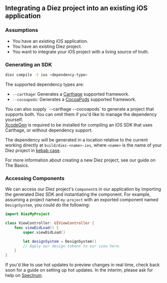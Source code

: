 ## Integrating a Diez project into an existing iOS application

### Assumptions

- You have an existing iOS application.
- You have an existing Diez project.
- You want to integrate your iOS project with a living source of truth.

### Generating an SDK

```bash
diez compile -t ios <dependency-type>
```

The supported dependency types are:

- `--carthage`: Generates a [Carthage](https://github.com/Carthage/Carthage) supported framework.
- `--cocoapods`: Generates a [CocoaPods](https://github.com/CocoaPods/CocoaPods) supported framework.

<div class="note">
    You can also supply `--carthage --cocoapods` to generate a project that supports both. You can omit them if you'd like to manage the dependency yourself.
</div>
<div class="note">
    <a href="https://github.com/yonaskolb/XcodeGen" target="_blank">XcodeGen</a> is required to be installed for compiling an iOS SDK that uses Carthage, or without dependency support.
</div>

The dependency will be generated in a location relative to the current working directly at `build/diez-<name>-ios`, where `<name>` is the name of your Diez project in [kebab case](https://en.wikipedia.org/wiki/Letter_case#Special_case_styles).

<div class="note"> For more information about creating a new Diez project, see our guide on <router-link to="/getting-started/the-basics">The Basics</router-link>.</div>

### Accessing Components

We can access our Diez project's `Component`s in our application by importing the generated Diez SDK and instantiating the component. For example, assuming a project named `my-project` with an exported component named `DesignSystem`, you could do the following:

```swift
import DiezMyProject

class ViewController: UIViewController {
    func viewDidLoad() {
        super.viewDidLoad()

        let designSystem = DesignSystem()
        // Apply our design tokens to our view here.
    }
}
```

<div class="note"> If you'd like to use hot updates to preview changes in real time, check back soon for a guide on setting up hot updates. In the interim, please ask for help on <a href="https://spectrum.chat/diez" target="_blank">Spectrum</a>.</div
>

<!--

### Interacting with Prefabs

Diez comes packaged with a number of prefabs that you can use to define your [Design Token Components (DTCs)](/glossary#tokens). All of the properties defined on these components are available to you along with a number of extensions and helper `UIView` subclasses to make interacting with these components as seamless as possible.

#### [Color](TODO:)

##### UIColor Representation

```swift
extension Color {
    var uiColor: UIColor
}
```

##### UIColor Initializer

```swift
extension UIColor {
    init(_ color: Color)
}
```

#### [Image](TODO:)

##### UIImage Representation

```swift
extension Image {
    var uiImage: UIImage?
}
```

##### UIImage Initializer

```swift
extension UIImage {
    init?(_ image: Image)
}
```

#### [Lottie](TODO:)

##### Resource URL

```swift
extension Lottie {
    var url: URL?
}
```

##### AnimationView Loader

```swift
extension AnimationView {
    typealias LoadCompletion = (Bool) -> Void

    func load(_ lottie: Lottie, completion: LoadCompletion? = nil)
}
```

#### [LinearGradient](TODO:)

##### CAGradientLayer Style Application

```swift
extension CAGradientLayer {
    func apply(_ gradient: LinearGradient)
}
```

#### [Point2D](TODO:)

##### CGPoint representation

```swift
extension Point2D {
    var cgPoint: CGPoint
}

```

#### [Typograph](TODO:)

##### UIFont Representation

```swift
extension Typograph {
    var uiFont: UIFont?
    var attributedStringAttributes: [NSAttributedString.Key: Any]
    func attributedString(describing string: String) -> NSAttributedString
}
```

##### NSAttributedString Initializer

```swift
extension NSAttributedString {
    convenience init(string: String, typograph: Typograph)
}
```

##### UILabel Style Application

```swift
extension UILabel {
    func apply(_ typograph: Typograph)
}
```

##### UITextView Style Application

```swift
extension UITextView {
    func apply(_ typograph: Typograph)
}
```

##### UITextField Style Application

```swift
extension UITextField {
    func apply(_ typograph: Typograph)
}
```

-->